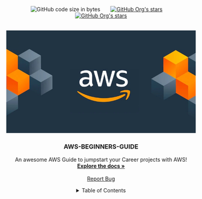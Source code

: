<div id="top"></div>

<p align="center">
  <img alt="GitHub code size in bytes" src="https://img.shields.io/github/languages/code-size/sumit21adm/AWS-Beginners-Guide?color=green" height="30" width = "auto">
  &nbsp;&nbsp;&nbsp;&nbsp;&nbsp;
  <a href="https://linkedin.com/in/sumitadm21"><img alt="GitHub Org's stars" src="https://img.shields.io/badge/in-LinkedIn-blue" height="30" width = "auto"></a>
  &nbsp;&nbsp;&nbsp;&nbsp;&nbsp;
  <a href="https://github.com/Sumit21adm"><img alt="GitHub Org's stars" src="https://img.shields.io/badge/GitHub-follow-yellow" height="30" width = "auto"></a>

</p>

<!-- PROJECT LOGO -->
<br />
<div align="center">
  <a href="https://github.com/Sumit21adm/AWS-Beginners-Guide">
    <img src="assets/awslogo-image.jpeg" alt="Logo" width="auto" height="auto">
  </a>

  <h3 align="center">AWS-BEGINNERS-GUIDE</h3>

  <p align="center">
    An awesome AWS Guide to jumpstart your Career projects with AWS!
    <br />
    <a href="https://github.com/othneildrew/Best-README-Template"><strong>Explore the docs »</strong></a>
    <br />
    <br />
    <a href="https://github.com/Sumit21adm/AWS-Beginners-Guide/issues">Report Bug</a>
  </p>

<!-- TABLE OF CONTENTS -->
<details>
  <summary>Table of Contents</summary>
  <ol>
    <li>
      <a href="#about-the-project">About The Project</a>
      <ul>
        <li><a href="#built-with">Built With</a></li>
      </ul>
    </li>
    <li>
      <a href="#getting-started">Getting Started</a>
      <ul>
        <li><a href="#prerequisites">Prerequisites</a></li>
        <li><a href="#installation">Installation</a></li>
      </ul>
    </li>
    <li><a href="#usage">Usage</a></li>
    <li><a href="#roadmap">Roadmap</a></li>
    <li><a href="#contributing">Contributing</a></li>
    <li><a href="#license">License</a></li>
    <li><a href="#contact">Contact</a></li>
    <li><a href="#acknowledgments">Acknowledgments</a></li>
  </ol>
</details>
